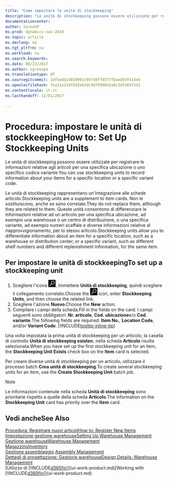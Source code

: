 ```yaml
---
title: "Come impostare le unità di stockkeeping"
description: "Le unità di stockkeeping possono essere utilizzate per registrare le informazioni relative agli articoli per una specifica ubicazione o uno specifico codice variante."
documentationcenter: 
author: SorenGP
ms.prod: dynamics-nav-2018
ms.topic: article
ms.devlang: na
ms.tgt_pltfrm: na
ms.workload: na
ms.search.keywords: 
ms.date: 08/23/2017
ms.author: sgroespe
ms.translationtype: HT
ms.sourcegitcommit: 1dfba8b14019991c95f40ffd5f7fbaed5df414eb
ms.openlocfilehash: 7ea31e21df842e63dc9d75998d2a0c3dfe65f1d3
ms.contentlocale: it-it
ms.lasthandoff: 12/01/2017

---
```

# <a name="how-to-set-up-stockkeeping-units"></a><span data-ttu-id="9dd13-103">Procedura: impostare le unità di stockkeeping</span><span class="sxs-lookup"><span data-stu-id="9dd13-103">How to: Set Up Stockkeeping Units</span></span>
<span data-ttu-id="9dd13-104">Le unità di stockkeeping possono essere utilizzate per registrare le informazioni relative agli articoli per una specifica ubicazione o uno specifico codice variante.</span><span class="sxs-lookup"><span data-stu-id="9dd13-104">You can use stockkeeping units to record information about your items for a specific location or a specific variant code.</span></span>  

 <span data-ttu-id="9dd13-105">Le unità di stockkeeping rappresentano un'integrazione alle schede articolo.</span><span class="sxs-lookup"><span data-stu-id="9dd13-105">Stockkeeping units are a supplement to item cards.</span></span> <span data-ttu-id="9dd13-106">Non le sostituiscono, anche se sono correlate.</span><span class="sxs-lookup"><span data-stu-id="9dd13-106">They do not replace them, although they are related to them.</span></span> <span data-ttu-id="9dd13-107">Queste unità consentono di differenziare le informazioni relative ad un articolo per una specifica ubicazione, ad esempio una warehouse o un centro di distribuzione, o una specifica variante, ad esempio numeri scaffale e diverse informazioni relative al riapprovvigionamento, per lo stesso articolo.</span><span class="sxs-lookup"><span data-stu-id="9dd13-107">Stockkeeping units allow you to differentiate information about an item for a specific location, such as a warehouse or distribution center, or a specific variant, such as different shelf numbers and different replenishment information, for the same item.</span></span>  

## <a name="to-set-up-a-stockkeeping-unit"></a><span data-ttu-id="9dd13-108">Per impostare le unità di stockkeeping</span><span class="sxs-lookup"><span data-stu-id="9dd13-108">To set up a stockkeeping unit</span></span>  

1.  <span data-ttu-id="9dd13-109">Scegliere l'icona ![Cerca pagina o report](media/ui-search/search_small.png "icona Cerca pagina o report"), immettere **Unità di stockkeeping**, quindi scegliere il collegamento correlato.</span><span class="sxs-lookup"><span data-stu-id="9dd13-109">Choose the ![Search for Page or Report](media/ui-search/search_small.png "Search for Page or Report icon") icon, enter **Stockkeeping Units**, and then choose the related link.</span></span>  
2.  <span data-ttu-id="9dd13-110">Scegliere l'azione **Nuovo**.</span><span class="sxs-lookup"><span data-stu-id="9dd13-110">Choose the **New** action.</span></span>  
3.  <span data-ttu-id="9dd13-111">Compilare i campi della scheda.</span><span class="sxs-lookup"><span data-stu-id="9dd13-111">Fill in the fields on the card.</span></span> <span data-ttu-id="9dd13-112">I campi seguenti sono obbligatori: **Nr. articolo**, **Cod. ubicazione**e/o **Cod. variante**.</span><span class="sxs-lookup"><span data-stu-id="9dd13-112">The following fields are required: **Item No.**, **Location Code**, and/or **Variant Code**.</span></span> [!INCLUDE[tooltip-inline-tip](includes/tooltip-inline-tip_md.md)]  

<span data-ttu-id="9dd13-113">Una volta impostata la prima unità di stockkeeping per un articolo, la casella di controllo **Unità di stockkeeping esisten.** nella scheda **Articolo** risulta selezionata.</span><span class="sxs-lookup"><span data-stu-id="9dd13-113">When you have set up the first stockkeeping unit for an item, the **Stockkeeping Unit Exists** check box on the **Item** card is selected.</span></span>  

<span data-ttu-id="9dd13-114">Per creare diverse unità di stockkeeping per un articolo, utilizzare il processo batch **Crea unità di stockkeeping**.</span><span class="sxs-lookup"><span data-stu-id="9dd13-114">To create several stockkeeping units for an item, use the **Create Stockkeeping Unit** batch job.</span></span>  

> [!NOTE]  
>  <span data-ttu-id="9dd13-115">Le informazioni contenute nella scheda **Unità di stockkeeping** sono prioritarie rispetto a quelle della scheda **Articolo**.</span><span class="sxs-lookup"><span data-stu-id="9dd13-115">The information on the **Stockkeeping Unit** card has priority over the **Item** card.</span></span>  

## <a name="see-also"></a><span data-ttu-id="9dd13-116">Vedi anche</span><span class="sxs-lookup"><span data-stu-id="9dd13-116">See Also</span></span>  
[<span data-ttu-id="9dd13-117">Procedura: Registrare nuovi articoli</span><span class="sxs-lookup"><span data-stu-id="9dd13-117">How to: Register New Items</span></span>](inventory-how-register-new-items.md)  
[<span data-ttu-id="9dd13-118">Impostazione gestione warehouse</span><span class="sxs-lookup"><span data-stu-id="9dd13-118">Setting Up Warehouse Management</span></span>](warehouse-setup-warehouse.md)  
[<span data-ttu-id="9dd13-119">Gestione warehouse</span><span class="sxs-lookup"><span data-stu-id="9dd13-119">Warehouse Management</span></span>](warehouse-manage-warehouse.md)  
[<span data-ttu-id="9dd13-120">Magazzino</span><span class="sxs-lookup"><span data-stu-id="9dd13-120">Inventory</span></span>](inventory-manage-inventory.md)  
<span data-ttu-id="9dd13-121">[Gestione assemblaggio](assembly-assemble-items.md)  </span><span class="sxs-lookup"><span data-stu-id="9dd13-121">[Assembly Management](assembly-assemble-items.md)  </span></span>  
[<span data-ttu-id="9dd13-122">Dettagli di progettazione: Gestione warehouse</span><span class="sxs-lookup"><span data-stu-id="9dd13-122">Design Details: Warehouse Management</span></span>](design-details-warehouse-management.md)  
<span data-ttu-id="9dd13-123">[Utilizzo di [!INCLUDE[d365fin](includes/d365fin_md.md)]](ui-work-product.md)</span><span class="sxs-lookup"><span data-stu-id="9dd13-123">[Working with [!INCLUDE[d365fin](includes/d365fin_md.md)]](ui-work-product.md)</span></span>  

